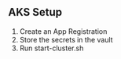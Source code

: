 #

## AKS Setup

1. Create an App Registration
2. Store the secrets in the vault
3. Run start-cluster.sh
